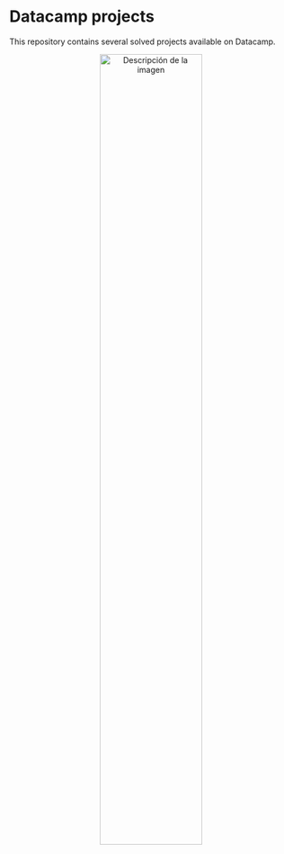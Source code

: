 # Datacamp projects

This repository contains several solved projects available on Datacamp. 

<p align="center">
  <img src="https://github.com/josemal98/Datacamp-projects/assets/90294947/70814bce-1061-4ff4-9429-7c6cc36d5928" alt="Descripción de la imagen" width="60%" height="60%">
</p>
